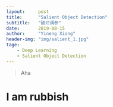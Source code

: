 ```yaml
---
layout:     post
title:      "Salient Object Detection"
subtitle:   "破烂调参"
date:       2019-08-15
author:     "Yineng Xiong"
header-img: "img/salient_1.jpg"
tage:
    - Deep Learning
    - Salient Object Detection
---
```


> Aha

# I am rubbish
